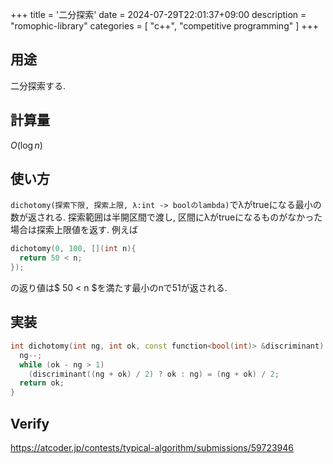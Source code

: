 +++
title = '二分探索'
date = 2024-07-29T22:01:37+09:00
description = "romophic-library"
categories = [
  "c++",
  "competitive programming"
]
+++

## 用途

二分探索する.

## 計算量

$O(\log n)$

## 使い方

`dichotomy(探索下限, 探索上限, λ:int -> boolのlambda)`でλがtrueになる最小の数が返される. 探索範囲は半開区間で渡し, 区間にλがtrueになるものがなかった場合は探索上限値を返す.
例えば

```cpp
dichotomy(0, 100, [](int n){
  return 50 < n;
});
```

の返り値は$ 50 < n $を満たす最小のnで51が返される.

## 実装

```cpp
int dichotomy(int ng, int ok, const function<bool(int)> &discriminant) {
  ng--;
  while (ok - ng > 1)
    (discriminant((ng + ok) / 2) ? ok : ng) = (ng + ok) / 2;
  return ok;
}
```

## Verify

https://atcoder.jp/contests/typical-algorithm/submissions/59723946
